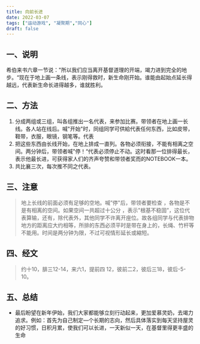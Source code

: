 ```yaml
---
title: 向前长进 
date: 2022-03-07
tags: ["运动游戏", "凝聚期","同心"]
draft: false
---
```

## 一、说明
  希伯来书六章一节说："所以我们应当离开基督道理的开端，竭力进到完全的地步。“现在于地上画一条线，表示刚得救时，新生命刚开始。谁能由起始点延长得越远，代表新生命长进得越多，谁就胜利。
  
## 二、方法
1. 分成两组或三组，叫各组推出一名代表，来参加比赛。带领者在地上画一长线。各人站在线后。喊"开始"时，同组同学可供給代表任何东西，比如皮带，鞋带，衣服，眼镜，钢笔等。代表
2. 把这些东西由长线开始，在地上排成一直列。各物必须衔接，不能有相离之空间。两分钟后，带领者喊"停！“代表必须停止不动。这时看那一位排得最长，表示他最长进，可获得家人们的齐声夸赞和带领者奖而的NOTEBOOK一本。
3. 共比襄三次，每次推不同之代表。

## 三、注意
  >地上长线的前面必须有足够的空地。喊”停"后，带领者要检查 ，各物是不是有相离的空间。如果空间一共超过十公分 ，表示"根基不稳固”，这位代表算输，还有，除代表外，其他同学不许离开座位。故各组同学与代表排物地方的距离应大约相等，所排的东西必须平时是带在身上的，长绳、竹杆等不能用。时间是两分钟为限，不过可视情形延长或縮短。

## 四、经文
> 约十10，腓三12-14，来六1，提前四 12，彼前二2，彼后三18，彼后-5-10。
  
## 五、总结

 - 最后盼望在新年伊始，我们大家都能够立刻行动起来，更加爱慕灵奶，去竭力追求。例如：首先为自己制定—个长期的志向，然后具体落实到每天坚持屋灵的好习惯，日积月累，使我们可以长进，一天新似一天，在基督里得更丰盛的生命